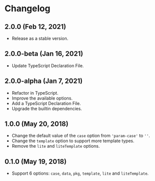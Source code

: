 # Changelog

## 2.0.0 (Feb 12, 2021)

- Release as a stable version.

## 2.0.0-beta (Jan 16, 2021)

- Update TypeScript Declaration File.

## 2.0.0-alpha (Jan 7, 2021)

- Refactor in TypeScript.
- Improve the available options.
- Add a TypeScript Declaration File.
- Upgrade the builtin dependencies.

## 1.0.0 (May 20, 2018)

- Change the default value of the `case` option from `'param-case'` to `''`.
- Change the `template` option to support more template types.
- Remove the `lite` and `liteTemplate` options.

## 0.1.0 (May 19, 2018)

- Support 6 options: `case`, `data`, `pkg`, `template`, `lite` and `liteTemplate`.
